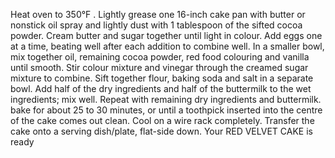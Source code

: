 Heat oven to 350°F . Lightly grease one 16-inch cake pan with butter or nonstick oil spray and lightly dust with 1 tablespoon of the sifted cocoa powder.
Cream butter and sugar together until light in colour. Add eggs one at a time, beating well after each addition to combine well.
In a smaller bowl, mix together oil, remaining cocoa powder, red food colouring and vanilla until smooth. Stir colour mixture and vinegar through the creamed sugar mixture to combine.
Sift together flour, baking soda and salt in a separate bowl. Add half of the dry ingredients and half of the buttermilk to the wet ingredients; mix well. Repeat with remaining dry ingredients and buttermilk. 
 bake for about 25 to 30 minutes, or until a toothpick inserted into the centre of the cake comes out clean. Cool on a wire rack completely.
Transfer the cake onto a serving dish/plate, flat-side down. 
Your RED  VELVET CAKE is ready